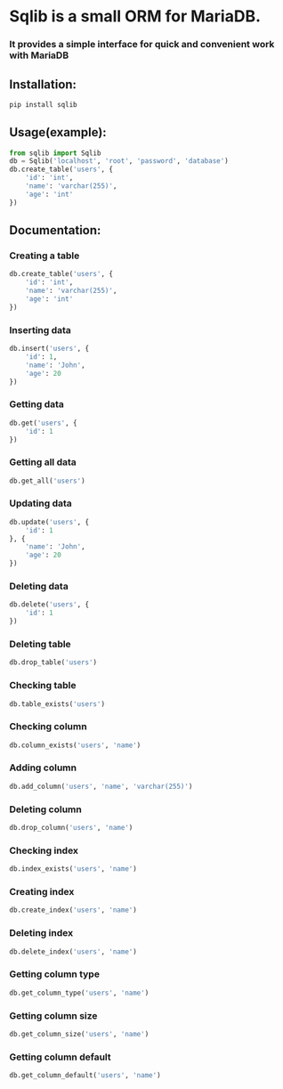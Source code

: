 # Sqlib is a small ORM for MariaDB. 
### It provides a simple interface for quick and convenient work with MariaDB

## Installation: 
```bash
pip install sqlib
```

## Usage(example): 
```python
from sqlib import Sqlib
db = Sqlib('localhost', 'root', 'password', 'database')
db.create_table('users', {
    'id': 'int',
    'name': 'varchar(255)',
    'age': 'int'
})
```

## Documentation:
### Creating a table
```python
db.create_table('users', {
    'id': 'int',
    'name': 'varchar(255)',
    'age': 'int'
})
```
### Inserting data
```python
db.insert('users', {
    'id': 1,
    'name': 'John',
    'age': 20
})
```
### Getting data
```python
db.get('users', {
    'id': 1
})
```
### Getting all data
```python
db.get_all('users')
```
### Updating data
```python
db.update('users', {
    'id': 1
}, {
    'name': 'John',
    'age': 20
})
```
### Deleting data
```python
db.delete('users', {
    'id': 1
})
```
### Deleting table
```python
db.drop_table('users')
```
### Checking table
```python
db.table_exists('users')
```
### Checking column
```python
db.column_exists('users', 'name')
```
### Adding column
```python
db.add_column('users', 'name', 'varchar(255)')
```
### Deleting column
```python
db.drop_column('users', 'name')
```
### Checking index
```python
db.index_exists('users', 'name')
```
### Creating index
```python
db.create_index('users', 'name')
```
### Deleting index
```python
db.delete_index('users', 'name')
```
### Getting column type
```python
db.get_column_type('users', 'name')
```
### Getting column size
```python
db.get_column_size('users', 'name')
```
### Getting column default
```python
db.get_column_default('users', 'name')
```